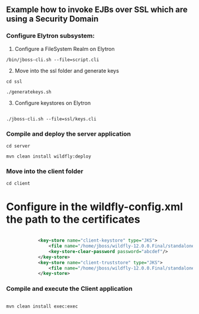## Example how to invoke EJBs over SSL which are using a Security Domain

### Configure Elytron subsystem:

1. Configure a FileSystem Realm on Elytron
```shell
/bin/jboss-cli.sh --file=script.cli
```
2. Move into the ssl folder and generate keys

```shell
cd ssl

./generatekeys.sh
```

3. Configure keystores on Elytron

```shell

./jboss-cli.sh --file=ssl/keys.cli
```

### Compile and deploy the server application
```
cd server

mvn clean install wildfly:deploy
```


### Move into the client folder
```
cd client
```

# Configure in the wildfly-config.xml the path to the certificates
```xml

            <key-store name="client-keystore" type="JKS">
                <file name="/home/jboss/wildfly-12.0.0.Final/standalone/configuration/client.keystore"/>
                <key-store-clear-password password="abcdef"/>
            </key-store>
            <key-store name="client-truststore" type="JKS">
                <file name="/home/jboss/wildfly-12.0.0.Final/standalone/configuration/client.truststore"/>
            </key-store>
```

### Compile and execute the Client application
```

mvn clean install exec:exec
```

